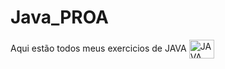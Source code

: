 # Java_PROA
  
  Aqui estão todos meus exercicios de JAVA <img align="center" alt="JAVA" height="30" width="40" src="https://cdn.jsdelivr.net/gh/devicons/devicon/icons/java/java-original.svg" />
